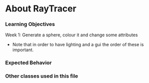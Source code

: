 # About RayTracer

### Learning Objectives

Week 1: Generate a sphere, colour it and change some attributes
  * Note that in order to have lighting and a gui the order of these is important.


### Expected Behavior



### Other classes used in this file

